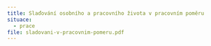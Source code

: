 ```yaml
---
title: Slaďování osobního a pracovního života v pracovním poměru
situace:
  - prace
file: sladovani-v-pracovnim-pomeru.pdf
---
```

